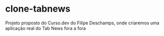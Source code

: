 # clone-tabnews
Projeto proposto do Curso.dev do Filipe Deschamps, onde criaremos uma aplicação real do Tab News fora a fora
